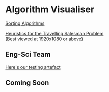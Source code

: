 # Algorithm Visualiser

[Sorting Algorithms](./sorts/)

[Heuristics for the Travelling Salesman Problem](./tspAlgorithms/)\
(Best viewed at 1920x1080 or above)

## Eng-Sci Team

[Here's our testing artefact](./tspAlgorithms/testing.html)

## Coming Soon
